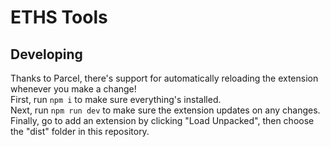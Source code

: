 # ETHS Tools

## Developing
Thanks to Parcel, there's support for automatically reloading the extension whenever you make a change!  
First, run `npm i` to make sure everything's installed.  
Next, run `npm run dev` to make sure the extension updates on any changes.  
Finally, go to add an extension by clicking "Load Unpacked", then choose the "dist" folder in this repository.